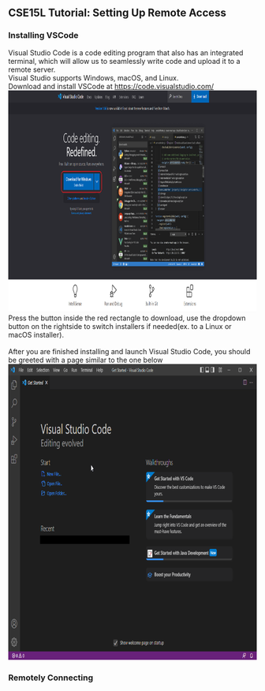 ## CSE15L Tutorial: Setting Up Remote Access
### Installing VSCode
Visual Studio Code is a code editing program that also has an integrated terminal, which will allow us to seamlessly write code and upload it to a remote server. \
Visual Studio supports Windows, macOS, and Linux. \
Download and install VSCode at https://code.visualstudio.com/ \
<img src="/docs/assets/images/vsinstall.png" width="950" height="450"> \
Press the button inside the red rectangle to download, use the dropdown button on the rightside to switch installers if needed(ex. to a Linux or macOS installer).
<br/><br/>
After you are finished installing and launch Visual Studio Code, you should be greeted with a page similar to the one below\
<img src="/docs/assets/images/vsstart.png" width="800" height="600">


### Remotely Connecting

